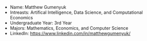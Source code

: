 - Name: Matthew Gumenyuk
- Intreasts: Artifical Intelligence, Data Science, and Computational Economics
- Undergraduate Year: 3rd Year
- Majors: Mathematics, Economics, and Computer Science
- LinkedIn: https://www.linkedin.com/in/matthewgumenyuk/
